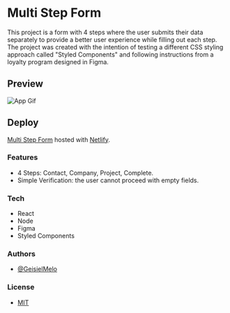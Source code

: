 # Multi Step Form

This project is a form with 4 steps where the user submits their data separately to provide a better user experience while filling out each step. The project was created with the intention of testing a different CSS styling approach called "Styled Components" and following instructions from a loyalty program designed in Figma.

## Preview

![App Gif](https://github.com/GeisielMelo/form-multi-step/blob/master/src/images/form.gif?raw=true)

## Deploy

[Multi Step Form](https://magnificent-dragon-903e71.netlify.app/) hosted with [Netlify](https://www.netlify.com/).

### Features

- 4 Steps: Contact, Company, Project, Complete.
- Simple Verification: the user cannot proceed with empty fields.

### Tech

- React
- Node
- Figma
- Styled Components

### Authors

- [@GeisielMelo](https://github.com/GeisielMelo)

### License

- [MIT](https://choosealicense.com/licenses/mit/)
